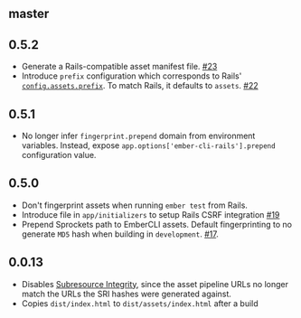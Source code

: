 master
------

0.5.2
-----

* Generate a Rails-compatible asset manifest file. [#23]
* Introduce `prefix` configuration which corresponds to Rails'
  [`config.assets.prefix`][prefix]. To match Rails, it defaults to `assets`.
  [#22]

[#23]: https://github.com/rondale-sc/ember-cli-rails-addon/pull/23
[#22]: https://github.com/rondale-sc/ember-cli-rails-addon/pull/22
[prefix]: http://guides.rubyonrails.org/asset_pipeline.html#precompiling-assets

0.5.1
-----

* No longer infer `fingerprint.prepend` domain from environment variables.
  Instead, expose `app.options['ember-cli-rails'].prepend` configuration
  value.

0.5.0
-----

* Don't fingerprint assets when running `ember test` from Rails.
* Introduce file in `app/initializers` to setup Rails CSRF integration [#19]
* Prepend Sprockets path to EmberCLI assets.
  Default fingerprinting to no generate `MD5` hash when building in
  `development`.  [#17].

[#19]: https://github.com/rondale-sc/ember-cli-rails-addon/pull/19
[#17]: https://github.com/rondale-sc/ember-cli-rails-addon/pull/17

0.0.13
------

* Disables [Subresource Integrity][SRI], since the asset pipeline URLs no longer
  match the URLs the SRI hashes were generated against.
* Copies `dist/index.html` to `dist/assets/index.html` after a build

[SRI]: https://github.com/jonathanKingston/ember-cli-sri#what-is-it

